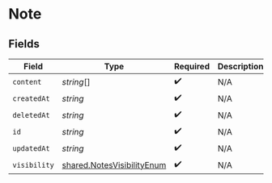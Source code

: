 # Note


## Fields

| Field                                                                           | Type                                                                            | Required                                                                        | Description                                                                     |
| ------------------------------------------------------------------------------- | ------------------------------------------------------------------------------- | ------------------------------------------------------------------------------- | ------------------------------------------------------------------------------- |
| `content`                                                                       | *string*[]                                                                      | :heavy_check_mark:                                                              | N/A                                                                             |
| `createdAt`                                                                     | *string*                                                                        | :heavy_check_mark:                                                              | N/A                                                                             |
| `deletedAt`                                                                     | *string*                                                                        | :heavy_check_mark:                                                              | N/A                                                                             |
| `id`                                                                            | *string*                                                                        | :heavy_check_mark:                                                              | N/A                                                                             |
| `updatedAt`                                                                     | *string*                                                                        | :heavy_check_mark:                                                              | N/A                                                                             |
| `visibility`                                                                    | [shared.NotesVisibilityEnum](../../../sdk/models/shared/notesvisibilityenum.md) | :heavy_check_mark:                                                              | N/A                                                                             |
